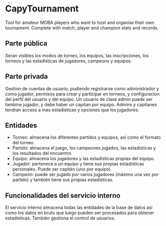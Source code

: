 # CapyTournament
Tool for amateur MOBA players who want to host and organise their own tournament. 
Complete with match, player and champion stats and records.

## Parte pública ##
Seran visibles los modos de torneo, los equipos, las inscripciones, los torneos y las estadisticas de jugadores, campeons y equipos.

## Parte privada ##
Gestion de cuentas de usuario, pudiendo registrarse como administrador y como jugador, permisos para crear y participar en torneos, y configuracion del perfil del usuario y del equipo. Un usuario de clase admin puede ser tambine jugador, y debe haber un capitan por equipo. Admins y capitanes tendran acceso a mas estadisticas y opciones que los jugadores.

## Entidades ##
- Torneo: almacena los diferentes partidos y equipos, así como el formato del torneo.
- Partido: almacena el juego, los campeones jugados, las estadísticas y los resultados del encuentro.
- Equipo: almacena los jugadores y las estadísticas propias del equipo.
- Jugador: pertenece a un equipo y tiene sus propias estadísticas personales. Puede ser capitán (uno por equipo).
- Campeón: puede ser jugado por varios jugadores (máximo una vez por partido) y también tiene sus propias estadísticas.

## Funcionalidades del servicio interno ##
El servicio interno almacena todas las entidades de la base de datos así como los datos en bruto que luego pueden ser procesados para obtener estadísticas. También gestiona el control de usuarios.
